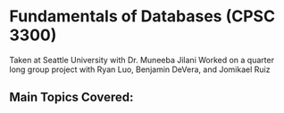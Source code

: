 # Fundamentals of Databases (CPSC 3300)
Taken at Seattle University with Dr. Muneeba Jilani
Worked on a quarter long group project with Ryan Luo, Benjamin DeVera, and Jomikael Ruiz

## Main Topics Covered:

##
